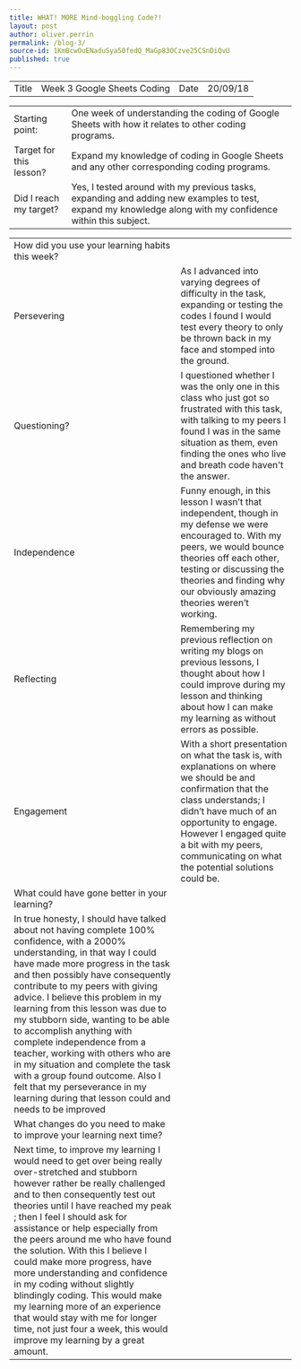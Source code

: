 ```yaml
---
title: WHAT! MORE Mind-boggling Code?!
layout: post
author: oliver.perrin
permalink: /blog-3/
source-id: 1KmBcwOuENaduSya50fedQ_MaGp83OCzve25CSnDiQvU
published: true
---
```

<table>
  <tr>
    <td>Title</td>
    <td>Week 3 Google Sheets Coding</td>
    <td>Date</td>
    <td>20/09/18</td>
  </tr>
</table>


<table>
  <tr>
    <td>Starting point:</td>
    <td>One week of understanding the coding of Google Sheets with how it relates to other coding programs.</td>
  </tr>
  <tr>
    <td>Target for this lesson?</td>
    <td>Expand my knowledge of coding in Google Sheets and any other corresponding coding programs.</td>
  </tr>
  <tr>
    <td>Did I reach my target? </td>
    <td>Yes, I tested around with my previous tasks, expanding and adding new examples to test, expand my knowledge along with my confidence within this subject.</td>
  </tr>
</table>


<table>
  <tr>
    <td>How did you use your learning habits this week?</td>
    <td></td>
  </tr>
  <tr>
    <td>Persevering</td>
    <td>As I advanced into varying degrees of difficulty in the task, expanding or testing the codes I found I would test every theory to only be thrown back in my face and stomped into the ground.</td>
  </tr>
  <tr>
    <td>Questioning?</td>
    <td>I questioned whether I was the only one in this class who just got so frustrated with this task, with talking to my peers I found I was in the same situation as them, even finding the ones who live and breath code haven't the answer.</td>
  </tr>
  <tr>
    <td>Independence</td>
    <td>Funny enough, in this lesson I wasn’t that independent, though in my defense we were encouraged to. With my peers, we would bounce theories off each other, testing or discussing the theories and finding why our obviously amazing theories weren’t working.</td>
  </tr>
  <tr>
    <td>Reflecting</td>
    <td>Remembering my previous reflection on writing my blogs on previous lessons, I thought about how I could improve during my lesson and thinking about how I can make my learning as without errors as possible.</td>
  </tr>
  <tr>
    <td>Engagement</td>
    <td>With a short presentation on what the task is, with explanations on where we should be and confirmation that the class understands; I didn’t have much of an opportunity to engage. However I engaged  quite a bit with my peers, communicating on what the potential solutions could be.</td>
  </tr>
  <tr>
    <td>What could have gone better in your learning?</td>
    <td></td>
  </tr>
  <tr>
    <td>In true honesty, I should have talked about not having complete 100% confidence, with a 2000% understanding, in that way I could have made more progress in the task and then possibly have consequently contribute to my peers with giving advice. I believe this problem in my learning from this lesson was due to my stubborn side, wanting to be able to accomplish anything with complete independence from a teacher, working with others who are in my situation and complete the task with a group found outcome. Also I felt that my perseverance in my learning during that lesson could and needs to be improved </td>
    <td></td>
  </tr>
  <tr>
    <td>What changes do you need to make to improve your learning next time?</td>
    <td></td>
  </tr>
  <tr>
    <td>Next time, to improve my learning I would need to get over being really over-stretched and stubborn however rather be really challenged and to then consequently test out theories until I have reached my peak ; then I feel I should ask for assistance or help especially from the peers around me who have found the solution. With this I believe I could make more progress, have more understanding and confidence in my coding without slightly blindingly coding. This would make my learning more of an experience that would stay with me for longer time, not just four a week, this would improve my learning by a great amount.</td>
    <td></td>
  </tr>
</table>


